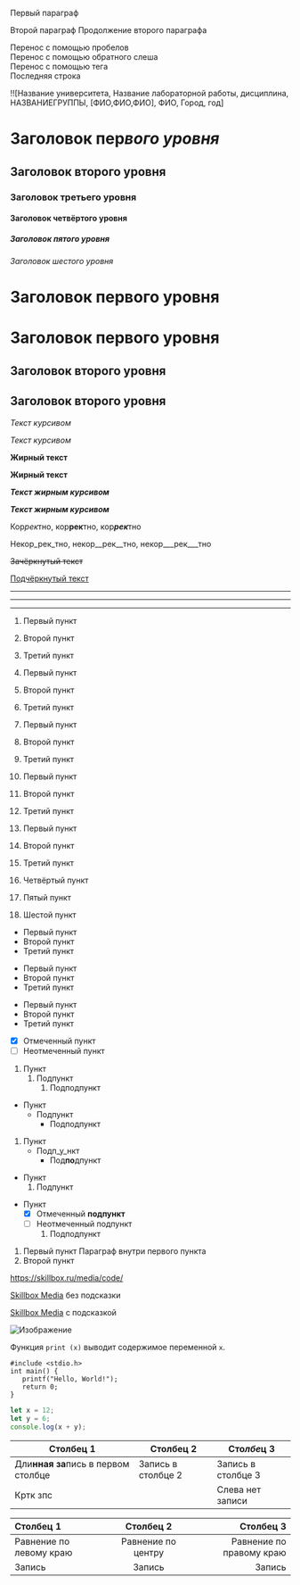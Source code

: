 Первый параграф

Второй параграф
Продолжение второго параграфа

Перенос с помощью пробелов  
Перенос с помощью обратного слеша\
Перенос с помощью тега <br> Последняя строка

!![Название университета, Название лабораторной работы, дисциплина, НАЗВАНИЕГРУППЫ, [ФИО,ФИО,ФИО], ФИО, Город, год]

# Заголовок пер*вого уровня*
## Заголовок второго уровня ##
### Заголовок третьего уровня
#### Заголовок четвёртого уровня #
##### Заголовок пятого уровня ############
###### Заголовок шестого уровня

Заголовок первого уровня
=
Заголовок первого уровня
=========
Заголовок второго уровня
-
Заголовок второго уровня
----------

*Текст курсивом*

_Текст курсивом_

**Жирный текст**

__Жирный текст__

***Текст жирным курсивом***

___Текст жирным курсивом___

Кор*рек*тно, кор**рек**тно, кор***рек***тно

Некор_рек_тно, некор__рек__тно, некор___рек___тно

~~Зачёркнутый текст~~

<u>Подчёркнутый текст</u>

***
---
___


1. Первый пункт
2. Второй пункт
3. Третий пункт

4. Первый пункт
5. Второй пункт
6. Третий пункт


1. Первый пункт
73. Второй пункт
5. Третий пункт

27. Первый пункт
27. Второй пункт
27. Третий пункт

28. Первый пункт
29. Второй пункт
30. Третий пункт
31. Четвёртый пункт
32. Пятый пункт
33. Шестой пункт

* Первый пункт
* Второй пункт
* Третий пункт

- Первый пункт
- Второй пункт
- Третий пункт

+ Первый пункт
+ Второй пункт
+ Третий пункт

- [x] Отмеченный пункт
- [ ] Неотмеченный пункт

1. Пункт
    1. Подпункт
        1. Подподпункт

- Пункт
    - Подпункт
        - Подподпункт


1. Пункт
	- Подп_у_нкт
		* Под**по**дпункт

+ Пункт
	1. Подпункт

- Пункт
    - [x] Отмеченный **подпункт**
    - [ ] Неотмеченный подпункт
        1. Подподпункт

1. Первый пункт
    Параграф внутри первого пункта
2. Второй пункт

<https://skillbox.ru/media/code/>

[Skillbox Media](https://skillbox.ru/media/) без подсказки

[Skillbox Media](https://skillbox.ru/media/ "Всплывающая подсказка") с подсказкой

![Изображение](https://upload.wikimedia.org/wikipedia/commons/thumb/4/48/Markdown-mark.svg/1920px-Markdown-mark.svg.png "Логотип Markdown")

Функция `print (x)` выводит содержимое переменной ```x```.

```
#include <stdio.h>
int main() {
   printf("Hello, World!");
   return 0;
}
```

```javascript
let x = 12;
let y = 6;
console.log(x + y);
```

|Столбец 1|**Столбец** 2|Сто*лбе*ц 3|
|-|--------|---|
|Дли**нная за**пись в первом столбце|Запись в столбце 2|Запись в столбце 3|
|Кртк зпс| |Слева нет записи|

|Столбец 1|Столбец 2|Столбец 3|
|:-|:-:|-:|
|Равнение по левому краю|Равнение по центру|Равнение по правому краю|
|Запись|Запись|Запись|

